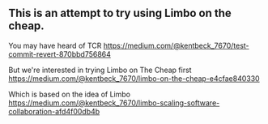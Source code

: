 
## This is an attempt to try using Limbo on the cheap.

You may have heard of TCR
https://medium.com/@kentbeck_7670/test-commit-revert-870bbd756864

But we're interested in trying Limbo on The Cheap first
https://medium.com/@kentbeck_7670/limbo-on-the-cheap-e4cfae840330

Which is based on the idea of Limbo
https://medium.com/@kentbeck_7670/limbo-scaling-software-collaboration-afd4f00db4b
